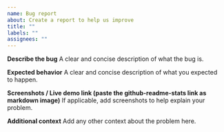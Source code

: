 ```yaml
---
name: Bug report
about: Create a report to help us improve
title: ""
labels: ""
assignees: ""
---
```


**Describe the bug**
A clear and concise description of what the bug is.

**Expected behavior**
A clear and concise description of what you expected to happen.

**Screenshots / Live demo link (paste the github-readme-stats link as markdown image)**
If applicable, add screenshots to help explain your problem.

**Additional context**
Add any other context about the problem here.

<!--

PLEASE READ THE FAQs!!!

Q: How to hide jupyter Notebook?
Ans: &hide=jupyter%20notebook

Q: I could not figure out how to deploy on my own vercel instance
Ans:
  - docs: https://github.com/mdkausar295/github-readme-stats/#deploy-on-your-own-vercel-instance
  - YT tutorial by codeSTACKr: https://www.youtube.com/watch?v=n6d4KHSKqGk&feature=youtu.be&t=107

Q: Language Card is incorrect
Ans: Please read all the issues / comments before opening any issues regarding language card stats:
    - https://github.com/mdkausar295/github-readme-stats/issues/136#issuecomment-665164174
    - https://github.com/mdkausar295/github-readme-stats/issues/136#issuecomment-665172181

Q: How to count private stats?
Ans: We can only count private commits & we cannot access any other private info of any users, so it's not possible. only way is to deploy on your own instance & use your own PAT (Personal Access Token)

-->
